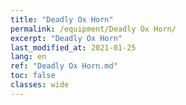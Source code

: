 ```yaml
---
title: "Deadly Ox Horn"
permalink: /equipment/Deadly Ox Horn/
excerpt: "Deadly Ox Horn"
last_modified_at: 2021-01-25
lang: en
ref: "Deadly Ox Horn.md"
toc: false
classes: wide
---
```


